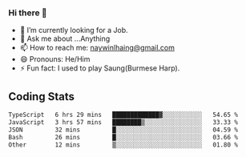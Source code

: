 ### Hi there 👋

- 🔭 I’m currently looking for a Job.
- 💬 Ask me about ...Anything
- 📫 How to reach me: naywinlhaing@gmail.com
- 😄 Pronouns: He/Him
- ⚡ Fun fact: I used to play Saung(Burmese Harp).


## Coding Stats
<!--START_SECTION:waka-->

```txt
TypeScript   6 hrs 29 mins   █████████████▓░░░░░░░░░░░   54.65 %
JavaScript   3 hrs 57 mins   ████████▒░░░░░░░░░░░░░░░░   33.33 %
JSON         32 mins         █░░░░░░░░░░░░░░░░░░░░░░░░   04.59 %
Bash         26 mins         █░░░░░░░░░░░░░░░░░░░░░░░░   03.66 %
Other        12 mins         ▒░░░░░░░░░░░░░░░░░░░░░░░░   01.80 %
```

<!--END_SECTION:waka-->
